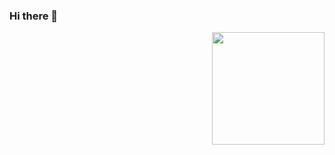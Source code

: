 ### Hi there 👋
<img height="180cm" scr="https://github-readme-stats.vercel.app/api?username=TheoOdawara&show_icons=true&theme=great=gatsby&include_all_commits=true&count_private=true"/>
  <img align="right" height="180cm" src="https://github=readme-stats.vercel.app/api/top-langs/?username=TheoOdawara&layout=compact&langs_count=16&theme=great-gatsby"/>
</div>
<br>






<!--
**TheoOdawara/TheoOdawara** is a ✨ _special_ ✨ repository because its `README.md` (this file) appears on your GitHub profile.

Here are some ideas to get you started:

- 🔭 I’m currently working on ...
- 🌱 I’m currently learning ...
- 👯 I’m looking to collaborate on ...
- 🤔 I’m looking for help with ...
- 💬 Ask me about ...
- 📫 How to reach me: ...
- 😄 Pronouns: ...
- ⚡ Fun fact: ...
-->
